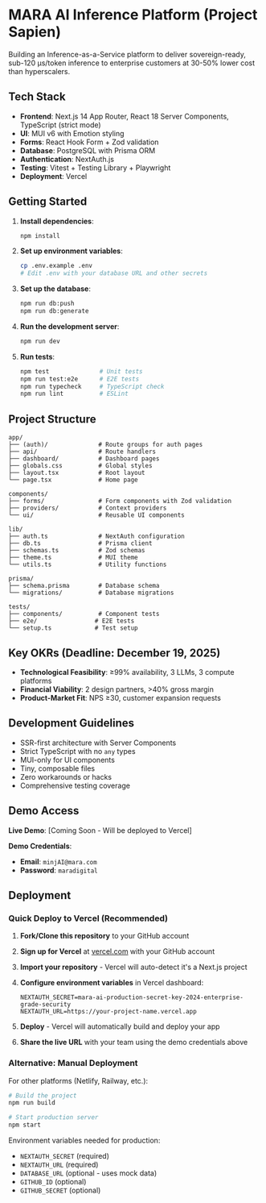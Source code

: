 # MARA AI Inference Platform (Project Sapien)

Building an Inference-as-a-Service platform to deliver sovereign-ready, sub-120 µs/token inference to enterprise customers at 30-50% lower cost than hyperscalers.

## Tech Stack

- **Frontend**: Next.js 14 App Router, React 18 Server Components, TypeScript (strict mode)
- **UI**: MUI v6 with Emotion styling
- **Forms**: React Hook Form + Zod validation
- **Database**: PostgreSQL with Prisma ORM
- **Authentication**: NextAuth.js
- **Testing**: Vitest + Testing Library + Playwright
- **Deployment**: Vercel

## Getting Started

1. **Install dependencies**:
   ```bash
   npm install
   ```

2. **Set up environment variables**:
   ```bash
   cp .env.example .env
   # Edit .env with your database URL and other secrets
   ```

3. **Set up the database**:
   ```bash
   npm run db:push
   npm run db:generate
   ```

4. **Run the development server**:
   ```bash
   npm run dev
   ```

5. **Run tests**:
   ```bash
   npm test              # Unit tests
   npm run test:e2e      # E2E tests
   npm run typecheck     # TypeScript check
   npm run lint          # ESLint
   ```

## Project Structure

```
app/
├── (auth)/              # Route groups for auth pages
├── api/                 # Route handlers
├── dashboard/           # Dashboard pages
├── globals.css          # Global styles
├── layout.tsx           # Root layout
└── page.tsx             # Home page

components/
├── forms/               # Form components with Zod validation
├── providers/           # Context providers
└── ui/                  # Reusable UI components

lib/
├── auth.ts              # NextAuth configuration
├── db.ts                # Prisma client
├── schemas.ts           # Zod schemas
├── theme.ts             # MUI theme
└── utils.ts             # Utility functions

prisma/
├── schema.prisma        # Database schema
└── migrations/          # Database migrations

tests/
├── components/          # Component tests
├── e2e/                # E2E tests
└── setup.ts            # Test setup
```

## Key OKRs (Deadline: December 19, 2025)

- **Technological Feasibility**: ≥99% availability, 3 LLMs, 3 compute platforms
- **Financial Viability**: 2 design partners, >40% gross margin
- **Product-Market Fit**: NPS ≥30, customer expansion requests

## Development Guidelines

- SSR-first architecture with Server Components
- Strict TypeScript with no `any` types
- MUI-only for UI components
- Tiny, composable files
- Zero workarounds or hacks
- Comprehensive testing coverage

## Demo Access

**Live Demo**: [Coming Soon - Will be deployed to Vercel]

**Demo Credentials**:
- **Email**: `minjAI@mara.com`
- **Password**: `maradigital`

## Deployment

### Quick Deploy to Vercel (Recommended)

1. **Fork/Clone this repository** to your GitHub account

2. **Sign up for Vercel** at [vercel.com](https://vercel.com) with your GitHub account

3. **Import your repository** - Vercel will auto-detect it's a Next.js project

4. **Configure environment variables** in Vercel dashboard:
   ```
   NEXTAUTH_SECRET=mara-ai-production-secret-key-2024-enterprise-grade-security
   NEXTAUTH_URL=https://your-project-name.vercel.app
   ```

5. **Deploy** - Vercel will automatically build and deploy your app

6. **Share the live URL** with your team using the demo credentials above

### Alternative: Manual Deployment

For other platforms (Netlify, Railway, etc.):

```bash
# Build the project
npm run build

# Start production server
npm start
```

Environment variables needed for production:
- `NEXTAUTH_SECRET` (required)
- `NEXTAUTH_URL` (required)
- `DATABASE_URL` (optional - uses mock data)
- `GITHUB_ID` (optional)
- `GITHUB_SECRET` (optional)